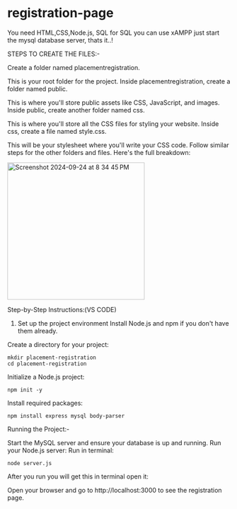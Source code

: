 # registration-page

You need HTML,CSS,Node.js, SQL
for SQL you can use xAMPP
just start the mysql database server, thats it..!

STEPS TO CREATE THE FILES:-

Create a folder named placementregistration.

This is your root folder for the project.
Inside placementregistration, create a folder named public.

This is where you'll store public assets like CSS, JavaScript, and images.
Inside public, create another folder named css.

This is where you'll store all the CSS files for styling your website.
Inside css, create a file named style.css.

This will be your stylesheet where you'll write your CSS code.
Follow similar steps for the other folders and files. Here's the full breakdown:

<img width="310" alt="Screenshot 2024-09-24 at 8 34 45 PM" src="https://github.com/user-attachments/assets/c5f9296b-7c19-4db3-b18d-62402d994511">

Step-by-Step Instructions:(VS CODE)

1. Set up the project environment
Install Node.js and npm if you don't have them already.

Create a directory for your project:
```
mkdir placement-registration
cd placement-registration
```
Initialize a Node.js project:
```
npm init -y
```
Install required packages:

```
npm install express mysql body-parser
```
Running the Project:-

Start the MySQL server and ensure your database is up and running.
Run your Node.js server:
Run in terminal:
```
node server.js
```
After you run you will get this in terminal open it:

Open your browser and go to http://localhost:3000 to see the registration page.


